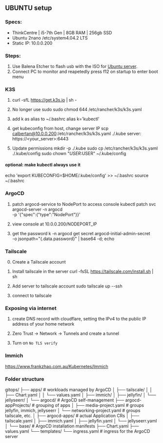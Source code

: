 ## UBUNTU setup

### Specs:

- ThinkCentre | i5-7th Gen | 8GB RAM | 256gb SSD
- Ubuntu 2nano /etc/system4.04.2 LTS
- Static IP: 10.0.0.200

### Steps:

1. Use Balena Etcher to flash usb with the ISO for [Ubuntu server](https://ubuntu.com/download/server).
2. Connect PC to monitor and reapetedly press f12 on startup to enter boot menu

### K3S

1. curl -sfL https://get.k3s.io | sh -

2. No longer use sudo
   sudo chmod 644 /etc/rancher/k3s/k3s.yaml

3. add k as alias to ~/.bashrc
   alias k='kubectl'

4. get kubeconfig from host, change server IP
   scp calbertan@10.0.0.200:/etc/rancher/k3s/k3s.yaml ./.kube
   server: https://<your_server>:6443

5. Update permissions
   mkdir -p ./.kube
   sudo cp /etc/rancher/k3s/k3s.yaml ./.kube/config
   sudo chown "$USER:$USER" ~/.kube/config

#### optional: make kubectl always use it

echo 'export KUBECONFIG=$HOME/.kube/config' >> ~/.bashrc
source ~/.bashrc

### ArgoCD

1. patch argocd-service to NodePort to access console
   kubectl patch svc argocd-server -n argocd \
   -p '{"spec":{"type":"NodePort"}}'

2. view console at 10.0.0.200/NODEPORT_IP

3. get the password
   k -n argocd get secret argocd-initial-admin-secret \
   -o jsonpath="{.data.password}" | base64 -d; echo

### Tailscale

0. Create a Tailscale account

1. Install tailscale in the server
   curl -fsSL https://tailscale.com/install.sh | sh

2. Add server to tailscale account
   sudo tailscale up --ssh

3. connect to tailscale

### Exposing via internet

1. create DNS record with cloudflare, setting the IPv4 to the public IP address of your home network

2. Zero Trust -> Network -> Tunnels and create a tunnel

3. Turn on `No TLS verify`

### Immich

https://www.frankzhao.com.au/Kubernetes/Immich

### Folder structure

gitops/
├── apps/ # workloads managed by ArgoCD
│ ├── tailscale/
│ │ ├── Chart.yaml
│ │ └── values.yaml
│ ├── immich/
│ ├── jellyfin/
│ └── jellyseerr/
│
└── argocd/ # ArgoCD self-management
├── argocd-appProjects/ # grouping of apps
│ ├── media-project.yaml # groups jellyfin, immich, jellyseerr
│ └── networking-project.yaml # groups tailscale, etc.
│
├── argocd-apps/ # actual Application CRs
│ ├── tailscale.yaml
│ ├── immich.yaml
│ ├── jellyfin.yaml
│ └── jellyseerr.yaml
│
└── base/ # ArgoCD installation manifests
├── Chart.yaml
├── values.yaml
└── templates/
└── ingress.yaml # ingress for the ArgoCD server
